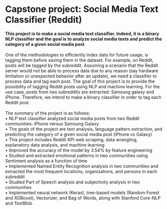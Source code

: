 # Capstone project: Social Media Text Classifier (Reddit)
**This project is to make a social media text classifier. Indeed, it is a binary NLP classifier and the goal is to analyze social media texts and predict the category of a given social media post** <br>
<br>
One of the methodologies to efficiently index data for future usage, is tagging them before saving them in the dataset. For example, on Reddit, posts will be tagged by the subreddit. Assuming a scenario that the Reddit server would not be able to process data due to any reason (say hardware limitation or unexpected behavior after an update), we need a classifier to process data and tag each post. The goal of this project is to provide the possibility of tagging Reddit posts using NLP and machine learning. For the use case, posts from two subreddits are extracted: Samsung galaxy and iPhone. Therefore, we intend to make a binary classifier in order to tag each Reddit post.<br>
<br>
The summary of the project is as follows:<br>
•	NLP text classifier analyzed social media posts from two Reddit communities: iPhone versus Samsung Galaxy<br>
•	The goals of the project are text analysis, language pattern extraction, and predicting the category of a given social media post (iPhone vs Galaxy)<br>
•	This project includes Reddit API web scraping, data wrangling, explanatory data analysis, and machine learning<br>
•	Improved the accuracy of the model by 3.54% by feature engineering<br>
•	Studied and extracted emotional patterns in two communities using Sentiment analysis as a function of time<br>
•	Implemented Named Entity Recognition analysis in two communities and extracted the most frequent locations, organizations, and persons in each subreddit<br>
•	Studied Part of Speech analysis and subjectivity analysis in two communities<br>
•	Implemented neural network (Keras), tree-based models (Random Forest and XGBoost), Vectorizer, and Bag of Words, along with Stanford Core-NLP and TextBlob<br>
